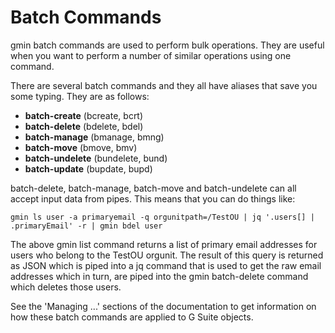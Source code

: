 # Batch Commands

gmin batch commands are used to perform bulk operations. They are useful when you want to perform a number of similar operations using one command.

There are several batch commands and they all have aliases that save you some typing. They are as follows:

* **batch-create** (bcreate, bcrt)
* **batch-delete** (bdelete, bdel)
* **batch-manage** (bmanage, bmng)
* **batch-move** (bmove, bmv)
* **batch-undelete** (bundelete, bund)
* **batch-update** (bupdate, bupd)

batch-delete, batch-manage, batch-move and batch-undelete can all accept input data from pipes. This means that you can do things like:

`gmin ls user -a primaryemail -q orgunitpath=/TestOU | jq '.users[] | .primaryEmail' -r | gmin bdel user`

The above gmin list command returns a list of primary email addresses for users who belong to the TestOU orgunit. The result of this query is returned as JSON which is piped into a jq command that is used to get the raw email addresses which in turn, are piped into the gmin batch-delete command which deletes those users.

See the 'Managing ...' sections of the documentation to get information on how these batch commands are applied to G Suite objects.
